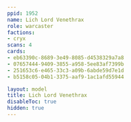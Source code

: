 ```yaml
---
ppid: 1952
name: Lich Lord Venethrax
role: warcaster
factions:
- cryx
scans: 4
cards:
- eb63390c-8689-3e49-8085-d4538329a7a8
- 07657444-9409-3855-a958-5ee83af7399b
- 251653c6-e465-33c3-a09b-6abde59d7e1d
- b5158c05-04b1-3375-aaf9-1ac1afd55944

layout: model
title: Lich Lord Venethrax
disableToc: true
hidden: true
---
```

